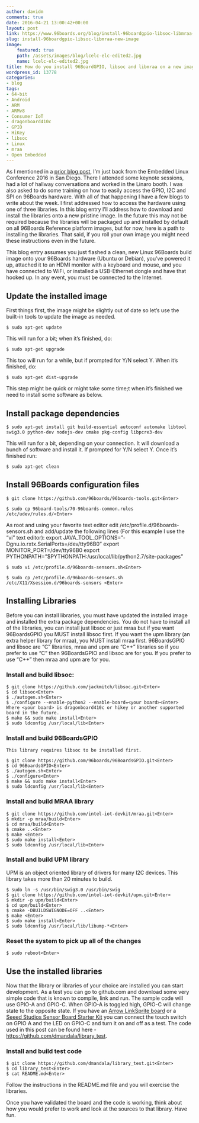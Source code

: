 ```yaml
---
author: davidm
comments: true
date: 2016-04-21 13:00:42+00:00
layout: post
link: https://www.96boards.org/blog/install-96boardgpio-libsoc-libmraa-new-image/
slug: install-96boardgpio-libsoc-libmraa-new-image
image:
    featured: true
    path: /assets/images/blog/lcelc-elc-edited2.jpg
    name: lcelc-elc-edited2.jpg
title: How do you install 96BoardGPIO, libsoc and libmraa on a new image?
wordpress_id: 13778
categories:
- blog
tags:
- 64-bit
- Android
- ARM
- ARMv8
- Consumer IoT
- dragonboard410c
- GPIO
- HiKey
- libsoc
- Linux
- mraa
- Open Embedded
---
```


As I mentioned in a [prior blog post](/blog/access-gpio-pins-programmatically/), I’m just back from the Embedded Linux Conference 2016 in San Diego. There I attended some keynote sessions, had a lot of hallway conversations and worked in the Linaro booth. I was also asked to do some training on how to easily access the GPIO, I2C and SPI on 96Boards hardware. With all of that happening I have a few blogs to write about the week. I first addressed how to access the hardware using one of three libraries. In this blog entry I’ll address how to download and install the libraries onto a new pristine image. In the future this may not be required because the libraries will be packaged up and installed by default on all 96Boards Reference platform images, but for now, here is a path to installing the libraries. That said, if you roll your own image you might need these instructions even in the future.

This blog entry assumes you just flashed a clean, new Linux 96Boards build image onto your 96Boards hardware (Ubuntu or Debian), you’ve powered it up, attached it to an HDMI monitor with a keyboard and mouse, and you have connected to WiFi, or installed a USB-Ethernet dongle and have that hooked up. In any event, you must be connected to the Internet.


## Update the installed image


First things first, the image might be slightly out of date so let’s use the built-in tools to update the image as needed.


    $ sudo apt-get update


This will run for a bit; when it’s finished, do:


    $ sudo apt-get upgrade


This too will run for a while, but if prompted for Y/N select Y. When it’s finished, do:


    $ sudo apt-get dist-upgrade


This step might be quick or might take some time;t when it’s finished we need to install some software as below.


## Install package dependencies




    $ sudo apt-get install git build-essential autoconf automake libtool swig3.0 python-dev nodejs-dev cmake pkg-config libpcre3-dev


This will run for a bit, depending on your connection. It will download a bunch of software and install it. If prompted for Y/N select Y. Once it’s finished run:


    $ sudo apt-get clean




## Install 96Boards configuration files




    $ git clone https://github.com/96boards/96boards-tools.git<Enter>

    $ sudo cp 96board-tools/70-96boards-common.rules /etc/udev/rules.d/<Enter>


As root and using your favorite text editor edit /etc/profile.d/96boards-sensors.sh and add/update the following lines (For this example I use the “vi” text editor):
export JAVA_TOOL_OPTIONS=”-Dgnu.io.rxtx.SerialPorts=/dev/tty96B0”
export MONITOR_PORT=/dev/tty96B0
export PYTHONPATH=”$PYTHONPATH:/usr/local/lib/python2.7/site-packages”


    $ sudo vi /etc/profile.d/96boards-sensors.sh<Enter>

    $ sudo cp /etc/profile.d/96boards-sensors.sh /etc/X11/Xsession.d/96boards-sensors <Enter>




## Installing Libraries


Before you can install libraries, you must have updated the installed image and installed the extra package dependencies. You do not have to install all of the libraries, you can install just libsoc or just mraa but if you want 96BoardsGPIO you MUST install libsoc first. If you want the upm library (an extra helper library for mraa), you MUST install mraa first.
96BoardsGPIO and libsoc are “C” libraries, mraa and upm are “C++” libraries so if you prefer to use “C” then 96BoardsGPIO and libsoc are for you. If you prefer to use “C++” then mraa and upm are for you.


### Install and build libsoc:




    $ git clone https://github.com/jackmitch/libsoc.git<Enter>
    $ cd libsoc<Enter>
    $ ./autogen.sh<Enter>
    $ ./configure --enable-python2 --enable-board=<your board><Enter>
    Where <your board> is dragonboard410c or hikey or another supported board in the future.
    $ make && sudo make install<Enter>
    $ sudo ldconfig /usr/local/lib<Enter>




### Install and build 96BoardsGPIO




    This library requires libsoc to be installed first.

    $ git clone https://github.com/96boards/96BoardsGPIO.git<Enter>
    $ cd 96BoardsGPIO<Enter>
    $ ./autogen.sh<Enter>
    $ ./configure<Enter>
    $ make && sudo make install<Enter>
    $ sudo ldconfig /usr/local/lib<Enter>




### Install and build MRAA library




    $ git clone https://github.com/intel-iot-devkit/mraa.git<Enter>
    $ mkdir -p mraa/build<Enter>
    $ cd mraa/build<Enter>
    $ cmake ..<Enter>
    $ make <Enter>
    $ sudo make install<Enter>
    $ sudo ldconfig /usr/local/lib<Enter>




### Install and build UPM library


UPM is an object oriented library of drivers for many I2C devices. This library takes more than 20 minutes to build.


    $ sudo ln -s /usr/bin/swig3.0 /usr/bin/swig
    $ git clone https://github.com/intel-iot-devkit/upm.git<Enter>
    $ mkdir -p upm/build<Enter>
    $ cd upm/build<Enter>
    $ cmake -DBUILDSWIGNODE=OFF ..<Enter>
    $ make <Enter>
    $ sudo make install<Enter>
    $ sudo ldconfig /usr/local/lib/libump-*<Enter>




### Reset the system to pick up all of the changes




    $ sudo reboot<Enter>




## Use the installed libraries


Now that the library or libraries of your choice are installed you can start development. As a test you can go to github.com and download some very simple code that is known to compile, link and run. The sample code will use GPIO-A and GPIO-C. When GPIO-A is toggled high, GPIO-C will change state to the opposite state. If you have an [Arrow LinkSprite board](https://www.arrow.com/en/products/96boards-starter-kit/linksprite-technologies-inc) or a [Seeed Studios Sensor Board Starter Kit](http://www.seeedstudio.com/depot/Grove-Starter-Kit-for-96Boards-p-2618.html) you can connect the touch switch on GPIO A and the LED on GPIO-C and turn it on and off as a test. The code used in this post can be found here - https://github.com/dmandala/library_test.


### Install and build test code




    $ git clone https://github.com/dmandala/library_test.git<Enter>
    $ cd library_test<Enter>
    $ cat README.md<Enter>


Follow the instructions in the README.md file and you will exercise the libraries.

Once you have validated the board and the code is working, think about how you would prefer to work and look at the sources to that library. Have fun.
